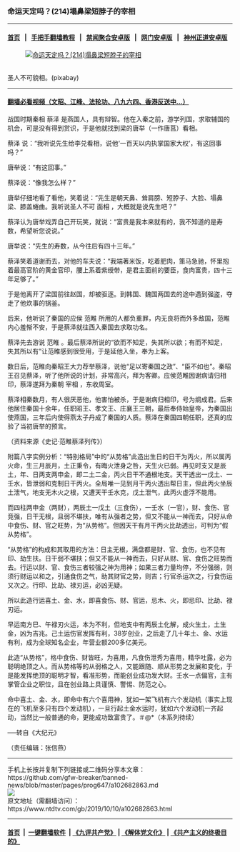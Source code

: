 ### 命运天定吗？(214)塌鼻梁短脖子的宰相
------------------------

#### [首页](https://github.com/gfw-breaker/banned-news/blob/master/README.md) &nbsp;&nbsp;|&nbsp;&nbsp; [手把手翻墙教程](https://github.com/gfw-breaker/guides/wiki) &nbsp;&nbsp;|&nbsp;&nbsp; [禁闻聚合安卓版](https://github.com/gfw-breaker/bn-android) &nbsp;&nbsp;|&nbsp;&nbsp; [网门安卓版](https://github.com/oGate2/oGate) &nbsp;&nbsp;|&nbsp;&nbsp; [神州正道安卓版](https://github.com/SzzdOgate/update) 



<div><div class="featured_image">
 <a href="https://i.ntdtv.com/assets/uploads/2019/10/2019-10-10_125129.jpg" target="_blank">
  <figure>
   <img alt="命运天定吗？(214)塌鼻梁短脖子的宰相" src="https://i.ntdtv.com/assets/uploads/2019/10/2019-10-10_125129-800x450.jpg"/>
  </figure><br/>
 </a>
 <span class="caption">
  圣人不可貌相。(pixabay)
 </span>
</div>
</div><hr/>

#### [翻墙必看视频（文昭、江峰、法轮功、八九六四、香港反送中...）](https://github.com/gfw-breaker/banned-news/blob/master/pages/links.md)

<div><div class="post_content" itemprop="articleBody">
 <p>
  战国时期秦相
  <ok href="https://www.ntdtv.com/gb/蔡泽.htm">
   蔡泽
  </ok>
  是燕国人，具有辩智。他在入秦之前，游学列国，求取辅国的机会，可是没有得到赏识，于是他就找到梁的唐举（一作唐莒）看相。
 </p>
 <p>
  <ok href="https://www.ntdtv.com/gb/蔡泽.htm">
   蔡泽
  </ok>
  说：“我听说先生给李兑看相，说他‘一百天以内执掌国家大权’，有这回事吗？”
 </p>
 <p>
  唐举说：“有这回事。”
 </p>
 <p>
  蔡泽说：“像我怎么样？”
 </p>
 <p>
  唐举仔细地看了看他，笑着说：“先生是朝天鼻、耸肩膀、短脖子、大脸、塌鼻梁、膝盖蜷曲。我听说圣人不可
  <ok href="https://www.ntdtv.com/gb/面相.htm">
   面相
  </ok>
  ，大概就是说先生吧？”
 </p>
 <p>
  蔡泽认为唐举戏弄自己开玩笑，就说：“富贵是我本来就有的，我不知道的是寿数，希望听您说说。”
 </p>
 <p>
  唐举说：“先生的寿数，从今往后有四十三年。”
 </p>
 <p>
  蔡泽笑着道谢而去，对他的车夫说：“我端著米饭，吃着肥肉，策马急驰，怀里抱着最高官阶的黄金官印，腰上系着紫绶带，是君主面前的要臣，食肉富贵，四十三年足够了。”
 </p>
 <p>
  于是他离开了梁国前往赵国，却被驱逐。到韩国、魏国两国去的途中遇到强盗，夺走了他炊事的锅釜。
 </p>
 <p>
  后来，他听说了秦国的应侯
  <ok href="https://www.ntdtv.com/gb/范睢.htm">
   范睢
  </ok>
  所用的人都负重罪，内无良将而外多敌国，范睢内心羞惭不安，于是蔡泽就往西入秦国去求取功名。
 </p>
 <p>
  蔡泽先去游说
  <ok href="https://www.ntdtv.com/gb/范睢.htm">
   范睢
  </ok>
  。最后蔡泽所说的“欲而不知足，失其所以欲；有而不知足，失其所以有”让范睢感到很受用，于是延他入坐，奉为上客。
 </p>
 <p>
  数日后，范睢向秦昭王大力荐举蔡泽，说他“足以寄秦国之政”、“臣不如也”。秦昭王召见蔡泽，听了他所说的计划，非常高兴，拜为客卿。应侯范睢因谢病请归相印，蔡泽遂拜为秦朝
  <ok href="https://www.ntdtv.com/gb/宰相.htm">
   宰相
  </ok>
  ，东收周室。
 </p>
 <p>
  蔡泽相秦数月，有人很厌恶他，他害怕被杀，于是谢病归相印，号为纲成君。后来他居住秦国十余年，任职昭王、孝文王、庄襄王三朝，最后奉侍始皇帝，为秦国出使燕国，三年后内使得燕太子丹成了秦国的人质。蔡泽在秦国四朝任职，还真的应验了当初唐举的预言。
 </p>
 <p>
  （资料来源《史记·范睢蔡泽列传》）
 </p>
 <p>
  附篇八字实例分析：“特别格局”中的“从势格”此造出生日的日干为丙火，所以属丙火命，生三月辰月，土正秉令，有晦火泄身之咎，天生火已弱。再见时支又是辰土，年、日两支两申金，即二土二金，丙火日干不通根地支。天干透出一戊土、一壬水，皆泄弱和克制日干丙火。全局唯一见到月干丙火透出帮日主，但此丙火坐辰土泄气，地支无木火之根，又遭天干壬水克，戊土泄气，此丙火虚浮不能用。
 </p>
 <p>
  而四柱两申金（两财），两辰土一戊土（三食伤），一壬水（一官），财、食伤、官竞强，日干无根，且弱不堪扶，唯有从强者之势，但又不能从一神而去，只好从命中食伤、财、官之旺势，为“从势格”。但因天干有月干丙火比劫透出，可判为“假从势格”。
 </p>
 <p>
  “从势格”的构成和其取用的方法：日主无根，满盘都是财、官、食伤，也不见有印、劫生扶。日干弱不堪扶；但又不能从一神而去，只好从财、官、食伤之旺势而去。行运以财、官、食伤三者较强之神为用神；如果三者力量均停，不分强弱，则须行财运以和之，引通食伤之气，助其财官之势，则吉；行官杀运次之，行食伤运又次之。行印、比劫、禄刃运，必凶无疑。
 </p>
 <p>
  所以此造行运喜土、金、水，即喜食伤、财、官运，忌木、火，即忌印、比劫、禄刃运。
 </p>
 <p>
  早运南方巳、午禄刃火运，本为不利，但地支中有两辰土化解，成火生土，土生金，凶为吉兆。己土运伤官发挥有利，38岁创业，之后走了几十年土、金、水运有利，成为全球知名企业，年营业额200多亿美元。
 </p>
 <p>
  此造“从势格”，格中食伤、财皆旺，为喜用，凡食伤泄秀为喜用，精华吐露，必为聪明绝顶之人。而从势格等的从弱格之人，又能跟随、顺从形势之发展和变化，于是能发挥绝顶的聪明才智，看准形势，而能创业成功发大财。壬水一点偏官，主有掌管企业之职位，且在创业路上具谨慎、警惕、防范之心。
 </p>
 <p>
  命中喜土、金、水，即命中有六个喜用神，犹如一架飞机有六个发动机（事实上现在的飞机至多只有四个发动机），一旦行起土金水运时，犹如六个发动机一齐起动，当然比一般普通的命，更能成功致富贵了。＃@*（本系列待续）
 </p>
 <p>
  ──转自《大纪元》
 </p>
 <p>
  （责任编辑：张信燕）
 </p>
 <div class="single_ad">
 </div>
</div>
</div>
<hr/>
手机上长按并复制下列链接或二维码分享本文章：<br/>
https://github.com/gfw-breaker/banned-news/blob/master/pages/prog647/a102682863.md <br/>
<a href='https://github.com/gfw-breaker/banned-news/blob/master/pages/prog647/a102682863.md'><img src='https://github.com/gfw-breaker/banned-news/blob/master/pages/prog647/a102682863.md.png'/></a> <br/>
原文地址（需翻墙访问）：https://www.ntdtv.com/gb/2019/10/10/a102682863.html


------------------------
#### [首页](https://github.com/gfw-breaker/banned-news/blob/master/README.md) &nbsp;|&nbsp; [一键翻墙软件](https://github.com/gfw-breaker/nogfw/blob/master/README.md) &nbsp;| [《九评共产党》](https://github.com/gfw-breaker/9ping.md/blob/master/README.md#九评之一评共产党是什么) | [《解体党文化》](https://github.com/gfw-breaker/jtdwh.md/blob/master/README.md) | [《共产主义的终极目的》](https://github.com/gfw-breaker/gczydzjmd.md/blob/master/README.md)


<img src='http://gfw-breaker.win/banned-news/pages/prog647/a102682863.md' width='0px' height='0px'/>